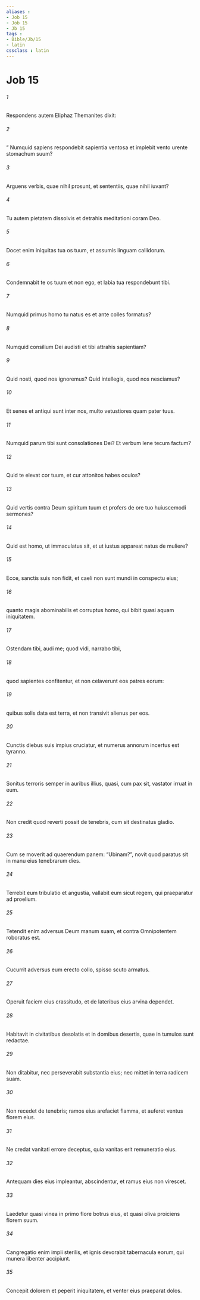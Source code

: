 ```yaml
---
aliases : 
- Job 15
- Job 15
- Jb 15
tags : 
- Bible/Jb/15
- latin
cssclass : latin
---
```


# Job 15

###### 1
Respondens autem Eliphaz Themanites dixit:
###### 2
“ Numquid sapiens respondebit sapientia ventosa et implebit vento urente stomachum suum?
###### 3
Arguens verbis, quae nihil prosunt, et sententiis, quae nihil iuvant?
###### 4
Tu autem pietatem dissolvis et detrahis meditationi coram Deo. 
###### 5
Docet enim iniquitas tua os tuum, et assumis linguam callidorum.
###### 6
Condemnabit te os tuum et non ego, et labia tua respondebunt tibi.
###### 7
Numquid primus homo tu natus es et ante colles formatus?
###### 8
Numquid consilium Dei audisti et tibi attrahis sapientiam?
###### 9
Quid nosti, quod nos ignoremus? Quid intellegis, quod nos nesciamus?
###### 10
Et senes et antiqui sunt inter nos, multo vetustiores quam pater tuus. 
###### 11
Numquid parum tibi sunt consolationes Dei? Et verbum lene tecum factum?
###### 12
Quid te elevat cor tuum, et cur attonitos habes oculos?
###### 13
Quid vertis contra Deum spiritum tuum et profers de ore tuo huiuscemodi sermones?
###### 14
Quid est homo, ut immaculatus sit, et ut iustus appareat natus de muliere?
###### 15
Ecce, sanctis suis non fidit, et caeli non sunt mundi in conspectu eius;
###### 16
quanto magis abominabilis et corruptus homo, qui bibit quasi aquam iniquitatem. 
###### 17
Ostendam tibi, audi me; quod vidi, narrabo tibi,
###### 18
quod sapientes confitentur, et non celaverunt eos patres eorum: 
###### 19
quibus solis data est terra, et non transivit alienus per eos.
###### 20
Cunctis diebus suis impius cruciatur, et numerus annorum incertus est tyranno.
###### 21
Sonitus terroris semper in auribus illius, quasi, cum pax sit, vastator irruat in eum.
###### 22
Non credit quod reverti possit de tenebris, cum sit destinatus gladio.
###### 23
Cum se moverit ad quaerendum panem: “Ubinam?”, novit quod paratus sit in manu eius tenebrarum dies.
###### 24
Terrebit eum tribulatio et angustia, vallabit eum sicut regem, qui praeparatur ad proelium.
###### 25
Tetendit enim adversus Deum manum suam, et contra Omnipotentem roboratus est.
###### 26
Cucurrit adversus eum erecto collo, spisso scuto armatus.
###### 27
Operuit faciem eius crassitudo, et de lateribus eius arvina dependet.
###### 28
Habitavit in civitatibus desolatis et in domibus desertis, quae in tumulos sunt redactae.
###### 29
Non ditabitur, nec perseverabit substantia eius; nec mittet in terra radicem suam.
###### 30
Non recedet de tenebris; ramos eius arefaciet flamma, et auferet ventus florem eius.
###### 31
Ne credat vanitati errore deceptus, quia vanitas erit remuneratio eius.
###### 32
Antequam dies eius impleantur, abscindentur, et ramus eius non virescet.
###### 33
Laedetur quasi vinea in primo flore botrus eius, et quasi oliva proiciens florem suum.
###### 34
Cangregatio enim impii sterilis, et ignis devorabit tabernacula eorum, qui munera libenter accipiunt.
###### 35
Concepit dolorem et peperit iniquitatem, et venter eius praeparat dolos.
